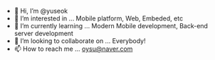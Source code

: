 - 👋 Hi, I’m @yuseok
- 👀 I’m interested in ... Mobile platform, Web, Embeded, etc
- 🌱 I’m currently learning ... Modern Mobile development, Back-end server development
- 💞️ I’m looking to collaborate on ... Everybody!
- 📫 How to reach me ... oysu@naver.com

<!---
yuseok/yuseok is a ✨ special ✨ repository because its `README.md` (this file) appears on your GitHub profile.
You can click the Preview link to take a look at your changes.
--->
